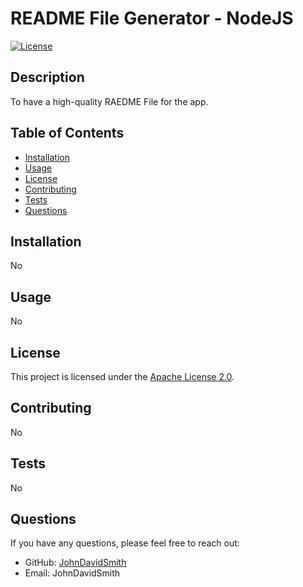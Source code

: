 # README File Generator - NodeJS
  [![License](https://img.shields.io/badge/License-Apache%202.0-blue.svg)](https://opensource.org/licenses/Apache-2.0)

  ## Description
  
  To have a high-quality RAEDME File for the app.
  
  ## Table of Contents
  
  - [Installation](#installation)
  - [Usage](#usage)
  - [License](#license)
  - [Contributing](#contributing)
  - [Tests](#tests)
  - [Questions](#questions)
  
  ## Installation
  
  No
  
  ## Usage
  
  No
  
  ## License

This project is licensed under the [Apache License 2.0](https://opensource.org/licenses/Apache-2.0).
  
  ## Contributing
  
  No
  
  ## Tests
  
  No
  
  ## Questions
  
  If you have any questions, please feel free to reach out:
  
  - GitHub: [JohnDavidSmith](https://github.com/JohnDavidSmith)
  - Email: JohnDavidSmith
